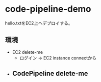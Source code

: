# code-pipeline-demo

hello.txtをEC2上へデプロイする。

## 環境

- EC2 delete-me
  - ログイン -> EC2 instance connectから
- CodePipeline delete-me
  - 